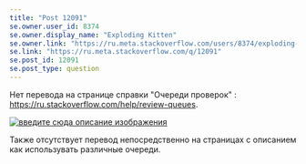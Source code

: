 ```yaml
---
title: "Post 12091"
se.owner.user_id: 8374
se.owner.display_name: "Exploding Kitten"
se.owner.link: "https://ru.meta.stackoverflow.com/users/8374/exploding-kitten"
se.link: "https://ru.meta.stackoverflow.com/q/12091"
se.post_id: 12091
se.post_type: question
---
```

<p>Нет перевода на странице справки &quot;Очереди проверок&quot; : <a href="https://ru.stackoverflow.com/help/review-queues">https://ru.stackoverflow.com/help/review-queues</a>.</p>
<p><a href="https://i.stack.imgur.com/pf8B0.png" rel="nofollow noreferrer"><img src="https://i.stack.imgur.com/pf8B0.png" alt="введите сюда описание изображения" /></a></p>
<p>Также отсутствует перевод непосредственно на страницах с описанием как использувать различные очереди.</p>
